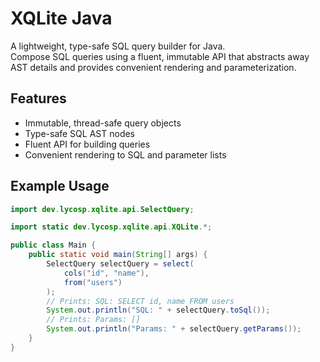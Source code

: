 # XQLite Java

A lightweight, type-safe SQL query builder for Java.  
Compose SQL queries using a fluent, immutable API that abstracts away AST details and provides convenient rendering and parameterization.

## Features

- Immutable, thread-safe query objects
- Type-safe SQL AST nodes
- Fluent API for building queries
- Convenient rendering to SQL and parameter lists

## Example Usage

```java
import dev.lycosp.xqlite.api.SelectQuery;

import static dev.lycosp.xqlite.api.XQLite.*;

public class Main {
    public static void main(String[] args) {
        SelectQuery selectQuery = select(
            cols("id", "name"),
            from("users")
        );
        // Prints: SQL: SELECT id, name FROM users
        System.out.println("SQL: " + selectQuery.toSql());
        // Prints: Params: []
        System.out.println("Params: " + selectQuery.getParams());
    }
}